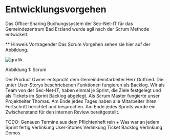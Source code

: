 # Entwicklungsvorgehen

Das Office-Sharing Buchungssystem der Sec-Net-IT für das Gemeindezentrum Bad Erzland wurde agil nach der Scrum Methode entwickelt.

** Hinweis Vortragender Das Scrum Vorgehen sehen sie hier auf der Abbildung.

![grafik](https://user-images.githubusercontent.com/57149152/212298004-c74b5c45-fc93-44e0-8af1-cada26e75c12.png)

Abbildung 1: Scrum

Der Product Owner entspricht dem Gemeindemitarbeiter Herr Gutfried. Die unter User-Storys beschriebenen Funktionen fungieren als Backlog. Wir als Team von der Sec-Net-IT, haben einmal je Sprint, die Ziele festgelegt und als Tickets im Sprint Backlog abgelegt. Als Scrum Master fungierte unser Projektleiter Thomas. Am Ende jedes Tages haben alle Mitarbeiter ihren Fortschritt berichtet und besprochen. Am Ende jedes Sprints wurde ein Zwischenstand für den internen Review bereitgestellt.

TODO: 
Genauen Termine aus dem Pflichtenheft rein + Was war an jedem Sprint fertig
Verlinkung User-Stories
Verlinkung Ticket Backlog
Verlinkung Demos
